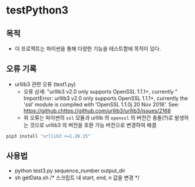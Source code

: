 # testPython3

## 목적
- 이 프로젝트는 파이썬을 통해 다양한 기능을 테스트함에 목적이 있다.

## 오류 기록
- urllib3 관련 오류 (test1.py)
  - 오류 상세: "urllib3 v2.0 only supports OpenSSL 1.1.1+, currently "
    ImportError: urllib3 v2.0 only supports OpenSSL 1.1.1+, currently the 'ssl' module is compiled with 'OpenSSL 1.1.0j  20 Nov 2018'. See: https://github.chttps://github.com/urllib3/urllib3/issues/2168
  - 위 오류는 파이썬의 `ssl` 모듈과 urllib 의 `openssl` 의 버전간 충돌(?)로 발생하는 것으로 urllib3 의 버전을 호환 가능 버전으로 변경하여 해결
``` python
pip3 install "urllib3 <=1.26.15"
```

## 사용법
- python test3.py sequence_number output_dir
- sh getData.sh     /* 스크립트 내 start, end, n 값을 변경 */

